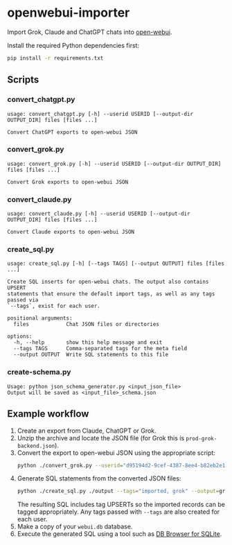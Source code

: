 # openwebui-importer

Import Grok, Claude and ChatGPT chats into [open-webui](https://github.com/open-webui/open-webui).

Install the required Python dependencies first:

```bash
pip install -r requirements.txt
```

## Scripts


### convert_chatgpt.py

```
usage: convert_chatgpt.py [-h] --userid USERID [--output-dir OUTPUT_DIR] files [files ...]

Convert ChatGPT exports to open-webui JSON
```

### convert_grok.py

```
usage: convert_grok.py [-h] --userid USERID [--output-dir OUTPUT_DIR] files [files ...]

Convert Grok exports to open-webui JSON
```

### convert_claude.py

```
usage: convert_claude.py [-h] --userid USERID [--output-dir OUTPUT_DIR] files [files ...]

Convert Claude exports to open-webui JSON
```

### create_sql.py

```
usage: create_sql.py [-h] [--tags TAGS] [--output OUTPUT] files [files ...]

Create SQL inserts for open-webui chats. The output also contains UPSERT
statements that ensure the default import tags, as well as any tags passed via
`--tags`, exist for each user.

positional arguments:
  files            Chat JSON files or directories

options:
  -h, --help       show this help message and exit
  --tags TAGS      Comma-separated tags for the meta field
  --output OUTPUT  Write SQL statements to this file
```

### create-schema.py

```
Usage: python json_schema_generator.py <input_json_file>
Output will be saved as <input_file>_schema.json
```

## Example workflow

1. Create an export from Claude, ChatGPT or Grok.
2. Unzip the archive and locate the JSON file (for Grok this is `prod-grok-backend.json`).
3. Convert the export to open-webui JSON using the appropriate script:
   ```bash
   python ./convert_grok.py --userid="d95194d2-9cef-4387-8ee4-b82eb2e1c637" ./grok.json
   ```
4. Generate SQL statements from the converted JSON files:
   ```bash
   python ./create_sql.py ./output --tags="imported, grok" --output=grok.sql
   ```
   The resulting SQL includes tag UPSERTs so the imported records can be tagged
   appropriately. Any tags passed with `--tags` are also created for each user.
5. Make a copy of your `webui.db` database.
6. Execute the generated SQL using a tool such as [DB Browser for SQLite](https://sqlitebrowser.org/dl/).
